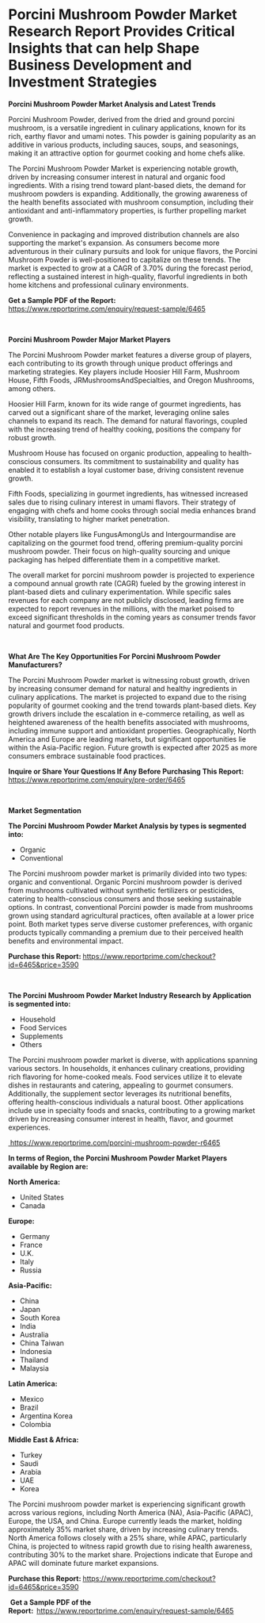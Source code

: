<p><h1>Porcini Mushroom Powder Market Research Report Provides Critical Insights that can help Shape Business Development and Investment Strategies</h1></p><p><strong>Porcini Mushroom Powder Market Analysis and Latest Trends</strong></p>
<p><p>Porcini Mushroom Powder, derived from the dried and ground porcini mushroom, is a versatile ingredient in culinary applications, known for its rich, earthy flavor and umami notes. This powder is gaining popularity as an additive in various products, including sauces, soups, and seasonings, making it an attractive option for gourmet cooking and home chefs alike.</p><p>The Porcini Mushroom Powder Market is experiencing notable growth, driven by increasing consumer interest in natural and organic food ingredients. With a rising trend toward plant-based diets, the demand for mushroom powders is expanding. Additionally, the growing awareness of the health benefits associated with mushroom consumption, including their antioxidant and anti-inflammatory properties, is further propelling market growth.</p><p>Convenience in packaging and improved distribution channels are also supporting the market's expansion. As consumers become more adventurous in their culinary pursuits and look for unique flavors, the Porcini Mushroom Powder is well-positioned to capitalize on these trends. The market is expected to grow at a CAGR of 3.70% during the forecast period, reflecting a sustained interest in high-quality, flavorful ingredients in both home kitchens and professional culinary environments.</p></p>
<p><strong>Get a Sample PDF of the Report:&nbsp;</strong> <a href="https://www.reportprime.com/enquiry/request-sample/6465?utm_campaign=4437&utm_medium=2&utm_source=Github&utm_content=ia&utm_term=15052025&utm_id=porcini-mushroom-powder">https://www.reportprime.com/enquiry/request-sample/6465</a></p>
<p>&nbsp;</p>
<p><strong>Porcini Mushroom Powder Major Market Players</strong></p>
<p><p>The Porcini Mushroom Powder market features a diverse group of players, each contributing to its growth through unique product offerings and marketing strategies. Key players include Hoosier Hill Farm, Mushroom House, Fifth Foods, JRMushroomsAndSpecialties, and Oregon Mushrooms, among others.</p><p>Hoosier Hill Farm, known for its wide range of gourmet ingredients, has carved out a significant share of the market, leveraging online sales channels to expand its reach. The demand for natural flavorings, coupled with the increasing trend of healthy cooking, positions the company for robust growth.</p><p>Mushroom House has focused on organic production, appealing to health-conscious consumers. Its commitment to sustainability and quality has enabled it to establish a loyal customer base, driving consistent revenue growth.</p><p>Fifth Foods, specializing in gourmet ingredients, has witnessed increased sales due to rising culinary interest in umami flavors. Their strategy of engaging with chefs and home cooks through social media enhances brand visibility, translating to higher market penetration.</p><p>Other notable players like FungusAmongUs and Intergourmandise are capitalizing on the gourmet food trend, offering premium-quality porcini mushroom powder. Their focus on high-quality sourcing and unique packaging has helped differentiate them in a competitive market.</p><p>The overall market for porcini mushroom powder is projected to experience a compound annual growth rate (CAGR) fueled by the growing interest in plant-based diets and culinary experimentation. While specific sales revenues for each company are not publicly disclosed, leading firms are expected to report revenues in the millions, with the market poised to exceed significant thresholds in the coming years as consumer trends favor natural and gourmet food products.</p></p>
<p>&nbsp;</p>
<p><strong>What Are The Key Opportunities For Porcini Mushroom Powder Manufacturers?</strong></p>
<p><p>The Porcini Mushroom Powder market is witnessing robust growth, driven by increasing consumer demand for natural and healthy ingredients in culinary applications. The market is projected to expand due to the rising popularity of gourmet cooking and the trend towards plant-based diets. Key growth drivers include the escalation in e-commerce retailing, as well as heightened awareness of the health benefits associated with mushrooms, including immune support and antioxidant properties. Geographically, North America and Europe are leading markets, but significant opportunities lie within the Asia-Pacific region. Future growth is expected after 2025 as more consumers embrace sustainable food practices.</p></p>
<p><strong>Inquire or Share Your Questions If Any Before Purchasing This Report:</strong> <a href="https://www.reportprime.com/enquiry/pre-order/6465?utm_campaign=4437&utm_medium=2&utm_source=Github&utm_content=ia&utm_term=15052025&utm_id=porcini-mushroom-powder">https://www.reportprime.com/enquiry/pre-order/6465</a></p>
<p>&nbsp;</p>
<p><strong>Market Segmentation</strong></p>
<p><strong>The Porcini Mushroom Powder Market Analysis by types is segmented into:</strong></p>
<p><ul><li>Organic</li><li>Conventional</li></ul></p>
<p><p>The Porcini mushroom powder market is primarily divided into two types: organic and conventional. Organic Porcini mushroom powder is derived from mushrooms cultivated without synthetic fertilizers or pesticides, catering to health-conscious consumers and those seeking sustainable options. In contrast, conventional Porcini powder is made from mushrooms grown using standard agricultural practices, often available at a lower price point. Both market types serve diverse customer preferences, with organic products typically commanding a premium due to their perceived health benefits and environmental impact.</p></p>
<p><strong>Purchase this Report:&nbsp;</strong><a href="https://www.reportprime.com/checkout?id=6465&price=3590&utm_campaign=4437&utm_medium=2&utm_source=Github&utm_content=ia&utm_term=15052025&utm_id=porcini-mushroom-powder">https://www.reportprime.com/checkout?id=6465&price=3590</a></p>
<p>&nbsp;</p>
<p><strong>The Porcini Mushroom Powder Market Industry Research by Application is segmented into:</strong></p>
<p><ul><li>Household</li><li>Food Services</li><li>Supplements</li><li>Others</li></ul></p>
<p><p>The Porcini mushroom powder market is diverse, with applications spanning various sectors. In households, it enhances culinary creations, providing rich flavoring for home-cooked meals. Food services utilize it to elevate dishes in restaurants and catering, appealing to gourmet consumers. Additionally, the supplement sector leverages its nutritional benefits, offering health-conscious individuals a natural boost. Other applications include use in specialty foods and snacks, contributing to a growing market driven by increasing consumer interest in health, flavor, and gourmet experiences.</p></p>
<p><a href="https://www.reportprime.com/porcini-mushroom-powder-r6465?utm_campaign=4437&utm_medium=2&utm_source=Github&utm_content=ia&utm_term=15052025&utm_id=porcini-mushroom-powder">&nbsp;https://www.reportprime.com/porcini-mushroom-powder-r6465</a></p>
<p><strong>In terms of Region, the Porcini Mushroom Powder Market Players available by Region are:</strong></p>
<p>
    <p> <strong> North America: </strong>
        <ul>
            <li>United States</li>
            <li>Canada</li>
        </ul>
        </p> 
    <p> <strong> Europe: </strong>
        <ul>
            <li>Germany</li>
            <li>France</li>
            <li>U.K.</li>
            <li>Italy</li>
            <li>Russia</li>
        </ul>
        </p> 
    <p> <strong> Asia-Pacific: </strong>
        <ul>
            <li>China</li>
            <li>Japan</li>
            <li>South Korea</li>
            <li>India</li>
            <li>Australia</li>
            <li>China Taiwan</li>
            <li>Indonesia</li>
            <li>Thailand</li>
            <li>Malaysia</li>
        </ul>
        </p> 
    <p> <strong> Latin America: </strong>
        <ul>
            <li>Mexico</li>
            <li>Brazil</li>
            <li>Argentina Korea</li>
            <li>Colombia</li>
        </ul>
        </p> 
    <p> <strong> Middle East & Africa: </strong>
        <ul>
            <li>Turkey</li>
            <li>Saudi</li>
            <li>Arabia</li>
            <li>UAE</li>
            <li>Korea</li>
        </ul>
    </p>
    </p>
<p><p>The Porcini mushroom powder market is experiencing significant growth across various regions, including North America (NA), Asia-Pacific (APAC), Europe, the USA, and China. Europe currently leads the market, holding approximately 35% market share, driven by increasing culinary trends. North America follows closely with a 25% share, while APAC, particularly China, is projected to witness rapid growth due to rising health awareness, contributing 30% to the market share. Projections indicate that Europe and APAC will dominate future market expansions.</p></p>
<p><strong>Purchase this Report: </strong><a href="https://www.reportprime.com/checkout?id=6465&price=3590&utm_campaign=4437&utm_medium=2&utm_source=Github&utm_content=ia&utm_term=15052025&utm_id=porcini-mushroom-powder">https://www.reportprime.com/checkout?id=6465&price=3590</a></p>
<p>&nbsp;<strong>Get a Sample PDF of the Report:&nbsp;&nbsp;</strong><a href="https://www.reportprime.com/enquiry/request-sample/6465?utm_campaign=4437&utm_medium=2&utm_source=Github&utm_content=ia&utm_term=15052025&utm_id=porcini-mushroom-powder">https://www.reportprime.com/enquiry/request-sample/6465</a></p>
<p><strong></strong></p>
<p><p></p><p></p><p></p></p>